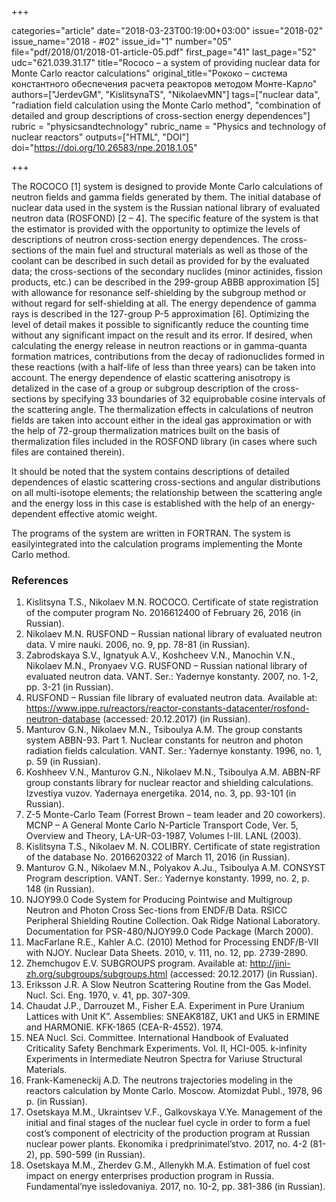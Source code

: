 +++

categories="article"
date="2018-03-23T00:19:00+03:00"
issue="2018-02"
issue_name="2018 - #02"
issue_id="1"
number="05"
file="pdf/2018/01/2018-01-article-05.pdf"
first_page="41"
last_page="52"
udc="621.039.31.17"
title="Rococo – a system of providing nuclear data for Monte Carlo reactor calculations"
original_title="Рококо – система константного обеспечения расчета реакторов методом Монте-Карло"
authors=["JerdevGM", "KislitsynaTS", "NikolaevMN"]
tags=["nuclear data", "radiation field calculation using the Monte Carlo method", "combination of detailed and group descriptions of cross-section energy dependences"]
rubric = "physicsandtechnology"
rubric_name = "Physics and technology of nuclear reactors"
outputs=["HTML", "DOI"]
doi="https://doi.org/10.26583/npe.2018.1.05"

+++

The ROCOCO [1] system is designed to provide Monte Carlo calculations of neutron fields and gamma fields generated by them. The initial database of nuclear data used in the system is the Russian national library of evaluated neutron data (ROSFOND) [2 – 4]. The specific feature of the system is that the estimator is provided with the opportunity to optimize the levels of descriptions of neutron cross-section energy dependences. The cross-sections of the main fuel and structural materials as well as those of the coolant can be described in such detail as provided for by the evaluated data; the cross-sections of the secondary nuclides (minor actinides, fission products, etc.) can be described in the 299-group ABBB approximation [5] with allowance for resonance self-shielding by the subgroup method or without regard for self-shielding at all. The energy dependence of gamma rays is described in the 127-group P-5 approximation [6]. Optimizing the level of detail makes it possible to significantly reduce the counting time without any significant impact on the result and its error. If desired, when calculating the energy release in neutron reactions or in gamma-quanta formation matrices, contributions from the decay of radionuclides formed in these reactions (with a half-life of less than three years) can be taken into account. The energy dependence of elastic scattering anisotropy is detalized in the case of a group or subgroup description of the cross-sections by specifying 33 boundaries of 32 equiprobable cosine intervals of the scattering angle. The thermalization effects in calculations of neutron fields are taken into account either in the ideal gas approximation or with the help of 72-group thermalization matrices built on the basis of thermalization files included in the ROSFOND library (in cases where such files are contained therein).

It should be noted that the system contains descriptions of detailed dependences of elastic scattering cross-sections and angular distributions on all multi-isotope elements; the relationship between the scattering angle and the energy loss in this case is established with the help of an energy-dependent effective atomic weight.

The programs of the system are written in FORTRAN. The system is easilyintegrated into the calculation programs implementing the Monte Carlo method.

### References

1. Kislitsyna T.S., Nikolaev M.N. ROCOCO. Certificate of state registration of the computer program No. 2016612400 of February 26, 2016 (in Russian).
2. Nikolaev M.N. RUSFOND – Russian national library of evaluated neutron data. V mire nauki. 2006, no. 9, pp. 78-81 (in Russian).
3. Zabrodskaya S.V., Ignatyuk A.V., Koshcheev V.N., Manochin V.N., Nikolaev M.N., Pronyaev V.G. RUSFOND – Russian national library of evaluated neutron data. VANT. Ser.: Yadernye konstanty. 2007, no. 1-2, pp. 3-21 (in Russian).
4. RUSFOND – Russian file library of evaluated neutron data. Available at: https://www.ippe.ru/reactors/reactor-constants-datacenter/rosfond-neutron-database (accessed: 20.12.2017) (in Russian).
5. Manturov G.N., Nikolaev M.N., Tsiboulya A.M. The group constants system ABBN-93. Part 1. Nuclear constants for neutron and photon radiation fields calculation. VANT. Ser.: Yadernye konstanty. 1996, no. 1, p. 59 (in Russian).
6. Koshheev V.N., Manturov G.N., Nikolaev M.N., Tsiboulya A.M. ABBN-RF group constants library for nuclear reactor and shielding calculations. Izvestiya vuzov. Yadernaya energetika. 2014, no. 3, pp. 93-101 (in Russian).
7. Z-5 Monte-Carlo Team (Forrest Brown – team leader and 20 coworkers). MCNP – A General Monte Carlo N-Particle Transport Code, Ver. 5, Overview and Theory, LA-UR-03-1987, Volumes I-III. LANL (2003).
8. Kislitsyna T.S., Nikolaev M. N. COLIBRY. Certificate of state registration of the database No. 2016620322 of March 11, 2016 (in Russian).
9. Manturov G.N., Nikolaev M.N., Polyakov A.Ju., Tsiboulya A.M. CONSYST Program description. VANT. Ser.: Yadernye konstanty. 1999, no. 2, p. 148 (in Russian).
10. NJOY99.0 Code System for Producing Pointwise and Multigroup Neutron and Photon Cross Sec-tions from ENDF/B Data. RSICC Peripheral Shielding Routine Collection. Oak Ridge National Laboratory. Documentation for PSR-480/NJOY99.0 Code Package (March 2000).
11. MacFarlane R.E., Kahler A.C. (2010) Method for Processing ENDF/B-VII with NJOY. Nuclear Data Sheets. 2010, v. 111, no. 12, pp. 2739-2890.
12. Zhemchugov E.V. SUBGROUPS program. Available at: http://jini-zh.org/subgroups/subgroups.html (accessed: 20.12.2017) (in Russian).
13. Eriksson J.R. A Slow Neutron Scattering Routine from the Gas Model. Nucl. Sci. Eng. 1970, v. 41, pp. 307-309.
14. Chaudat J.P., Darrouzet M., Fisher E.A. Experiment in Pure Uranium Lattices with Unit K”. Assemblies: SNEAK818Z, UK1 and UK5 in ERMINE and HARMONIE. KFK-1865 (CEA-R-4552). 1974.
15. NEA Nucl. Sci. Committee. International Handbook of Evaluated Criticality Safety Benchmark Experiments. Vol. II, HCI-005. k-infinity Experiments in Intermediate Neutron Spectra for Variuse Structural Materials.
16. Frank-Kameneckij A.D. The neutrons trajectories modeling in the reactors calculation by Monte Carlo. Moscow. Atomizdat Publ., 1978, 96 p. (in Russian).
17. Osetskaya M.M., Ukraintsev V.F., Galkovskaya V.Ye. Management of the initial and final stages of the nuclear fuel cycle in order to form a fuel cost’s component of electricity of the production program at Russian nuclear power plants. Ekonomika i predprinimatel’stvo. 2017, no. 4-2 (81-2), pp. 590-599 (in Russian).
18. Osetskaya M.M., Zherdev G.M., Allenykh M.A. Estimation of fuel cost impact on energy enterprises production program in Russia. Fundamental’nye issledovaniya. 2017, no. 10-2, pp. 381-386 (in Russian).